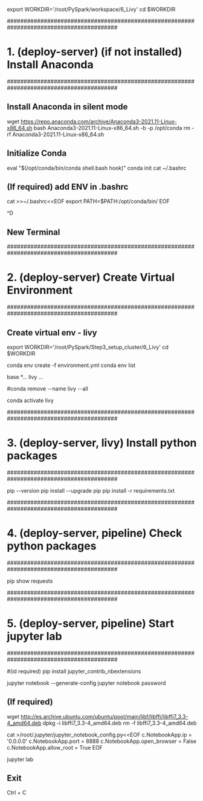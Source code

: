 
export WORKDIR='/root/PySpark/workspace/6_Livy'
cd $WORKDIR

#########################################################################################
# 1. (deploy-server) (if not installed) Install Anaconda
#########################################################################################

## Install Anaconda in silent mode
wget https://repo.anaconda.com/archive/Anaconda3-2021.11-Linux-x86_64.sh
bash Anaconda3-2021.11-Linux-x86_64.sh -b -p /opt/conda
rm -rf Anaconda3-2021.11-Linux-x86_64.sh 

## Initialize Conda
eval "$(/opt/conda/bin/conda shell.bash hook)"
conda init
cat ~/.bashrc

## (If required) add ENV in .bashrc
cat >>~/.bashrc<<EOF
export PATH=$PATH:/opt/conda/bin/
EOF

^D
## New Terminal

#########################################################################################
# 2. (deploy-server) Create Virtual Environment
#########################################################################################

## Create virtual env - livy
export WORKDIR='/root/PySpark/Step3_setup_cluster/6_Livy'
cd $WORKDIR

conda env create -f environment.yml
conda env list

base     *...
livy      ...

#conda remove --name livy --all

conda activate livy


#########################################################################################
# 3. (deploy-server, livy) Install python packages
#########################################################################################

pip --version
pip install --upgrade pip
pip install -r requirements.txt

#########################################################################################
# 4. (deploy-server, pipeline) Check python packages
#########################################################################################

pip show requests


#########################################################################################
# 5. (deploy-server, pipeline) Start jupyter lab
#########################################################################################

#(id required) pip install jupyter_contrib_nbextensions

jupyter notebook --generate-config
jupyter notebook password

## (If required)
wget http://es.archive.ubuntu.com/ubuntu/pool/main/libf/libffi/libffi7_3.3-4_amd64.deb
dpkg -i libffi7_3.3-4_amd64.deb
rm -f libffi7_3.3-4_amd64.deb

cat >/root/.jupyter/jupyter_notebook_config.py<<EOF
c.NotebookApp.ip = '0.0.0.0'
c.NotebookApp.port = 8888
c.NotebookApp.open_browser = False
c.NotebookApp.allow_root = True
EOF

jupyter lab

## Exit
Ctrl + C
